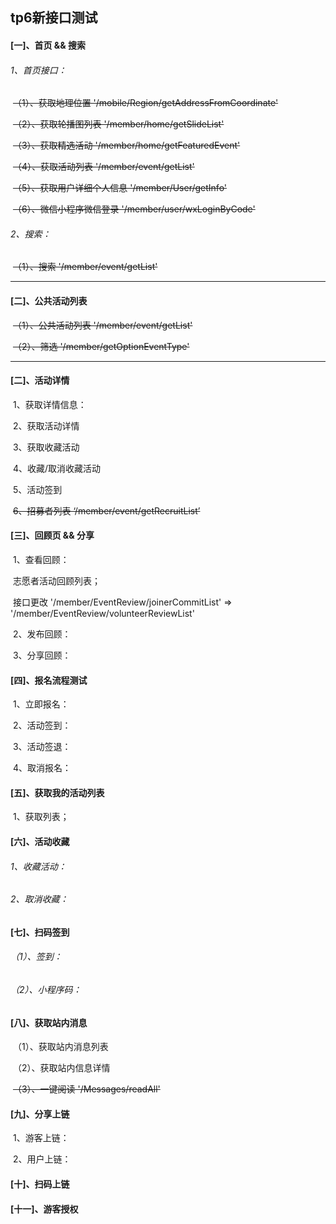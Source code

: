 ## tp6新接口测试

#### [一]、首页 && 搜索

###### 	1、首页接口：

​		~~（1）、获取地理位置	'/mobile/Region/getAddressFromCoordinate'~~

​		~~（2）、获取轮播图列表	'/member/home/getSlideList'~~

​		~~（3）、获取精选活动	'/member/home/getFeaturedEvent'~~

​		~~（4）、获取活动列表	'/member/event/getList'~~

​		~~（5）、获取用户详细个人信息	'/member/User/getInfo'~~

​		~~（6）、微信小程序微信登录	'/member/user/wxLoginByCode'~~

###### 2、搜索：

​		~~（1）、搜索	'/member/event/getList'~~

------

#### [二]、公共活动列表

​		~~（1）、公共活动列表	'/member/event/getList'~~

​		~~（2）、筛选	'/member/getOptionEventType'~~

------

#### [二]、活动详情 

​	1、获取详情信息：

​	2、获取活动详情

​	3、获取收藏活动

​	4、收藏/取消收藏活动

​	5、活动签到

​	~~6、招募者列表	‘/member/event/getRecruitList’~~



#### [三]、回顾页 && 分享

​	1、查看回顾：

​		志愿者活动回顾列表；

​		接口更改 '/member/EventReview/joinerCommitList' => '/member/EventReview/volunteerReviewList'

​	2、发布回顾：

​	3、分享回顾：

#### [四]、报名流程测试

​	1、立即报名：

​	2、活动签到：

​	3、活动签退：

​	4、取消报名：

#### [五]、获取我的活动列表

​	1、获取列表；

#### [六]、活动收藏

###### 	1、收藏活动：

###### 	2、取消收藏：

#### [七]、扫码签到

###### 	（1）、签到：

###### 	（2）、小程序码：

#### [八]、获取站内消息

​	（1）、获取站内消息列表

​	（2）、获取站内信息详情

​	~~（3）、一键阅读	'/Messages/readAll'~~

#### [九]、分享上链

​		1、游客上链：

​		2、用户上链：	

#### [十]、扫码上链

#### [十一]、游客授权
